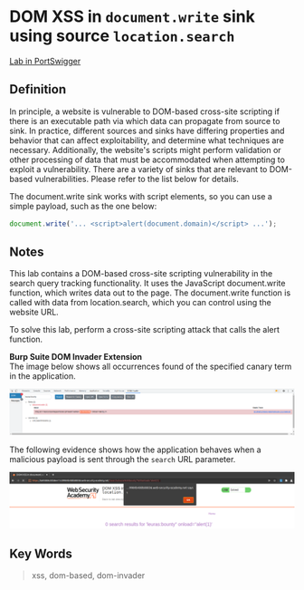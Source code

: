 # DOM XSS in `document.write` sink using source `location.search`

[Lab in PortSwigger](https://portswigger.net/web-security/cross-site-scripting/dom-based/lab-document-write-sink)

## Definition
In principle, a website is vulnerable to DOM-based cross-site scripting if there is an executable path via which data can propagate from source to sink. In practice, different sources and sinks have differing properties and behavior that can affect exploitability, and determine what techniques are necessary. Additionally, the website's scripts might perform validation or other processing of data that must be accommodated when attempting to exploit a vulnerability. There are a variety of sinks that are relevant to DOM-based vulnerabilities. Please refer to the list below for details.

The document.write sink works with script elements, so you can use a simple payload, such as the one below:
```javascript
document.write('... <script>alert(document.domain)</script> ...');
```

## Notes
This lab contains a DOM-based cross-site scripting vulnerability in the search query tracking functionality. It uses the JavaScript document.write function, which writes data out to the page. The document.write function is called with data from location.search, which you can control using the website URL.

To solve this lab, perform a cross-site scripting attack that calls the alert function.

**Burp Suite DOM Invader Extension**  
The image below shows all occurrences found of the specified canary term in the application.
  
![DOM-Invader canary highlight](images/image1.png)

The following evidence shows how the application behaves when a malicious payload is sent through the `search` URL parameter.
  
![XSS PoC](images/image2.png)

## Key Words
> xss, dom-based, dom-invader